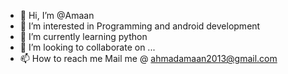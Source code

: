 - 👋 Hi, I’m @Amaan
- 👀 I’m interested in Programming and android development
- 🌱 I’m currently learning python
- 💞️ I’m looking to collaborate on ...
- 📫 How to reach me Mail me @ ahmadamaan2013@gmail.com

<!---
AmaanStarboy/AmaanStarboy is a ✨ special ✨ repository because its `README.md` (this file) appears on your GitHub profile.
You can click the Preview link to take a look at your changes.
--->
